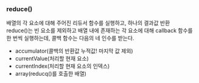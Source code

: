 ### reduce() 
배열의 각 요소에 대해 주어진 리듀서 함수를 실행하고, 하나의 결과값 반환 <br/>
reduce()는 빈 요소를 제외하고 배열 내에 존재하는 각 요소에 대해 callback 함수를 한 번씩 실행하는데, 콜백 함수는 다음의 네 인수를 받는다.

- accumulator(콜백의 반환값 누적값! 마지막 값 제외)
- currentValue(처리할 현재 요소)
- currentIndex(처리할 현재 요소의 인덱스)
- array(reducq()를 호출한 배열)